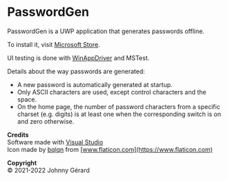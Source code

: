 # PasswordGen

PasswordGen is a UWP application that generates passwords offline.

To install it, visit [Microsoft Store](https://www.microsoft.com/store/apps/9N41PKLFWJNJ).

UI testing is done with [WinAppDriver](https://github.com/microsoft/WinAppDriver) and MSTest.

Details about the way passwords are generated:
- A new password is automatically generated at startup.
- Only ASCII characters are used, except control characters and the space.
- On the home page, the number of password characters from a specific charset (e.g. digits) is at least one when the corresponding switch is on and zero otherwise.

**Credits**  
Software made with [Visual Studio](https://visualstudio.microsoft.com)  
Icon made by [bqlqn](https://www.flaticon.com/authors/bqlqn) from [www.flaticon.com](https://www.flaticon.com)

**Copyright**  
© 2021-2022 Johnny Gérard
